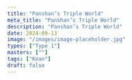 ```yaml
---
title: "Panshan’s Triple World"
meta_title: "Panshan’s Triple World"
description: "Panshan’s Triple World"
date: 2024-09-13
image: "/images/image-placeholder.jpg"
types: ["Type 1"]
masters: [""]
tags: ["Koan"]
draft: false
---
```


